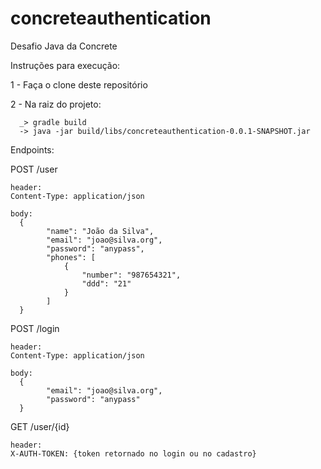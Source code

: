 # concreteauthentication

Desafio Java da Concrete


Instruções para execução:

1 - Faça o clone deste repositório

2 - Na raiz do projeto:

      _> gradle build
      -> java -jar build/libs/concreteauthentication-0.0.1-SNAPSHOT.jar
      
      
Endpoints:

POST /user 

    header: 
    Content-Type: application/json

    body:
      {
            "name": "João da Silva",
            "email": "joao@silva.org",
            "password": "anypass",
            "phones": [
                {
                    "number": "987654321",
                    "ddd": "21"
                }
            ]
      }


POST /login

    header: 
    Content-Type: application/json

    body:
      {
            "email": "joao@silva.org",
            "password": "anypass"
      }

GET /user/{id}

    header: 
    X-AUTH-TOKEN: {token retornado no login ou no cadastro}
